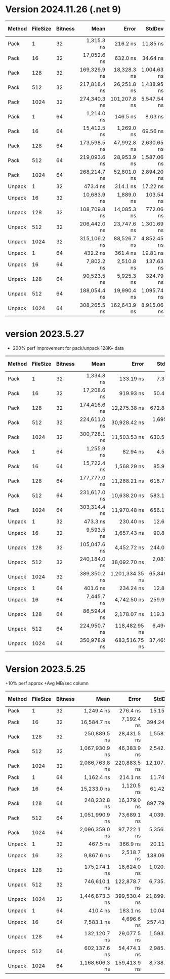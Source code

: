 # Version 2024.11.26 (.net 9)

| Method | FileSize | Bitness |         Mean |        Error |      StdDev | Ratio | RatioSD | Avg MB/sec |     Gen0 |     Gen1 |     Gen2 |  Allocated | Alloc Ratio |
|------- |--------- |-------- |-------------:|-------------:|------------:|------:|--------:|----------- |---------:|---------:|---------:|-----------:|------------:|
|   Pack |        1 |      32 |   1,315.3 ns |     216.2 ns |    11.85 ns |  1.00 |    0.00 |     742.47 |   0.1278 |        - |        - |    1.05 KB |        1.00 |
|   Pack |       16 |      32 |  17,052.6 ns |     632.0 ns |    34.64 ns |  1.00 |    0.00 |     916.28 |   1.9531 |        - |        - |   16.09 KB |        1.00 |
|   Pack |      128 |      32 | 169,329.9 ns |  18,328.3 ns | 1,004.63 ns |  1.00 |    0.00 |     738.20 |  39.3066 |  39.3066 |  39.3066 |  128.12 KB |        1.00 |
|   Pack |      512 |      32 | 217,818.4 ns |  26,251.8 ns | 1,438.95 ns |  1.00 |    0.00 |    2295.49 | 142.3340 | 142.0898 | 142.0898 |  512.22 KB |        1.00 |
|   Pack |     1024 |      32 | 274,340.3 ns | 101,207.8 ns | 5,547.54 ns |  1.00 |    0.00 |    3645.11 | 248.5352 | 248.5352 | 248.5352 | 1024.33 KB |        1.00 |
|   Pack |        1 |      64 |   1,214.0 ns |     146.5 ns |     8.03 ns |  1.00 |    0.00 |     804.39 |   0.1278 |        - |        - |    1.05 KB |        1.00 |
|   Pack |       16 |      64 |  15,412.5 ns |   1,269.0 ns |    69.56 ns |  1.00 |    0.00 |    1013.79 |   1.9531 |        - |        - |   16.09 KB |        1.00 |
|   Pack |      128 |      64 | 173,598.5 ns |  47,992.8 ns | 2,630.65 ns |  1.00 |    0.00 |     720.05 |  39.3066 |  39.3066 |  39.3066 |  128.12 KB |        1.00 |
|   Pack |      512 |      64 | 219,093.6 ns |  28,953.9 ns | 1,587.06 ns |  1.00 |    0.00 |    2282.13 | 142.3340 | 142.0898 | 142.0898 |  512.22 KB |        1.00 |
|   Pack |     1024 |      64 | 268,214.7 ns |  52,801.0 ns | 2,894.20 ns |  1.00 |    0.00 |    3728.36 | 248.5352 | 248.5352 | 248.5352 | 1024.33 KB |        1.00 |
| Unpack |        1 |      32 |     473.4 ns |     314.1 ns |    17.22 ns |  0.36 |    0.01 |    2063.05 |   0.2608 |   0.0005 |        - |    2.13 KB |        2.02 |
| Unpack |       16 |      32 |  10,683.9 ns |   1,889.0 ns |   103.54 ns |  0.63 |    0.01 |    1462.49 |   3.9368 |   0.2441 |        - |   32.16 KB |        2.00 |
| Unpack |      128 |      32 | 108,709.8 ns |  14,085.3 ns |   772.06 ns |  0.64 |    0.00 |    1149.85 |  76.6602 |  76.5381 |  76.5381 |  256.74 KB |        2.00 |
| Unpack |      512 |      32 | 206,442.0 ns |  23,747.6 ns | 1,301.69 ns |  0.95 |    0.01 |    2421.99 | 225.3418 | 225.0977 | 225.0977 | 1024.53 KB |        2.00 |
| Unpack |     1024 |      32 | 315,106.2 ns |  88,526.7 ns | 4,852.45 ns |  1.15 |    0.02 |    3173.53 | 329.5898 | 329.1016 | 329.1016 |  2048.6 KB |        2.00 |
| Unpack |        1 |      64 |     432.2 ns |     361.4 ns |    19.81 ns |  0.36 |    0.01 |    2259.40 |   0.2608 |   0.0005 |        - |    2.13 KB |        2.02 |
| Unpack |       16 |      64 |   7,802.2 ns |   2,510.8 ns |   137.63 ns |  0.51 |    0.01 |    2002.64 |   3.9368 |        - |        - |   32.16 KB |        2.00 |
| Unpack |      128 |      64 |  90,523.5 ns |   5,925.3 ns |   324.79 ns |  0.52 |    0.01 |    1380.86 |  76.6602 |  76.5381 |  76.5381 |  256.67 KB |        2.00 |
| Unpack |      512 |      64 | 188,054.4 ns |  19,990.4 ns | 1,095.74 ns |  0.86 |    0.01 |    2658.81 | 223.6328 | 223.3887 | 223.3887 | 1024.49 KB |        2.00 |
| Unpack |     1024 |      64 | 308,265.5 ns | 162,643.9 ns | 8,915.06 ns |  1.15 |    0.03 |    3243.96 | 330.5664 | 330.0781 | 330.0781 |  2048.6 KB |        2.00 |

# version 2023.5.27
+ 200% perf improvement for pack/unpack 128K+ data

| Method | FileSize | Bitness |         Mean |           Error |       StdDev | Ratio | RatioSD | Avg MB/sec |     Gen0 |     Gen1 |     Gen2 |  Allocated | Alloc Ratio |
|------- |--------- |-------- |-------------:|----------------:|-------------:|------:|--------:|----------- |---------:|---------:|---------:|-----------:|------------:|
|   Pack |        1 |      32 |   1,334.8 ns |       133.19 ns |      7.30 ns |  1.00 |    0.00 |     731.64 |   0.1278 |        - |        - |    1.05 KB |        1.00 |
|   Pack |       16 |      32 |  17,208.6 ns |       919.93 ns |     50.42 ns |  1.00 |    0.00 |     907.98 |   1.9531 |        - |        - |   16.09 KB |        1.00 |
|   Pack |      128 |      32 | 174,416.6 ns |    12,275.38 ns |    672.85 ns |  1.00 |    0.00 |     716.67 |  39.3066 |  39.3066 |  39.3066 |  128.12 KB |        1.00 |
|   Pack |      512 |      32 | 224,611.0 ns |    30,928.42 ns |  1,695.29 ns |  1.00 |    0.00 |    2226.07 | 142.3340 | 142.0898 | 142.0898 |  512.22 KB |        1.00 |
|   Pack |     1024 |      32 | 300,728.1 ns |    11,503.53 ns |    630.55 ns |  1.00 |    0.00 |    3325.26 | 248.5352 | 248.5352 | 248.5352 | 1024.33 KB |        1.00 |
|   Pack |        1 |      64 |   1,255.9 ns |        82.94 ns |      4.55 ns |  1.00 |    0.00 |     777.61 |   0.1278 |        - |        - |    1.05 KB |        1.00 |
|   Pack |       16 |      64 |  15,722.4 ns |     1,568.29 ns |     85.96 ns |  1.00 |    0.00 |     993.80 |   1.9531 |        - |        - |   16.09 KB |        1.00 |
|   Pack |      128 |      64 | 177,777.0 ns |    11,288.21 ns |    618.75 ns |  1.00 |    0.00 |     703.13 |  39.3066 |  39.3066 |  39.3066 |  128.12 KB |        1.00 |
|   Pack |      512 |      64 | 231,617.0 ns |    10,638.20 ns |    583.12 ns |  1.00 |    0.00 |    2158.74 | 142.0898 | 142.0898 | 142.0898 |  512.22 KB |        1.00 |
|   Pack |     1024 |      64 | 303,314.4 ns |    11,970.48 ns |    656.14 ns |  1.00 |    0.00 |    3296.91 | 248.5352 | 248.5352 | 248.5352 | 1024.33 KB |        1.00 |
| Unpack |        1 |      32 |     473.3 ns |       230.40 ns |     12.63 ns |  0.35 |    0.01 |    2063.15 |   0.2608 |   0.0005 |        - |    2.13 KB |        2.02 |
| Unpack |       16 |      32 |   9,593.5 ns |     1,657.43 ns |     90.85 ns |  0.56 |    0.01 |    1628.70 |   3.9368 |   0.2441 |        - |   32.16 KB |        2.00 |
| Unpack |      128 |      32 | 105,047.6 ns |     4,452.72 ns |    244.07 ns |  0.60 |    0.00 |    1189.94 |  76.6602 |  76.5381 |  76.5381 |  256.73 KB |        2.00 |
| Unpack |      512 |      32 | 240,184.0 ns |    38,092.70 ns |  2,087.99 ns |  1.07 |    0.01 |    2081.74 | 235.3516 | 234.8633 | 234.8633 | 1024.97 KB |        2.00 |
| Unpack |     1024 |      32 | 389,350.2 ns | 1,201,334.35 ns | 65,849.19 ns |  1.29 |    0.22 |    2568.38 | 314.9414 | 314.4531 | 314.4531 | 2048.68 KB |        2.00 |
| Unpack |        1 |      64 |     401.6 ns |       234.24 ns |     12.84 ns |  0.32 |    0.01 |    2431.52 |   0.2608 |   0.0005 |        - |    2.13 KB |        2.02 |
| Unpack |       16 |      64 |   7,445.7 ns |     4,742.50 ns |    259.95 ns |  0.47 |    0.01 |    2098.54 |   3.9368 |   0.2441 |        - |   32.16 KB |        2.00 |
| Unpack |      128 |      64 |  86,594.4 ns |     2,178.07 ns |    119.39 ns |  0.49 |    0.00 |    1443.51 |  76.6602 |  76.5381 |  76.5381 |  256.77 KB |        2.00 |
| Unpack |      512 |      64 | 224,950.7 ns |   118,482.95 ns |  6,494.45 ns |  0.97 |    0.03 |    2222.71 | 233.6426 | 233.1543 | 233.1543 |  1024.9 KB |        2.00 |
| Unpack |     1024 |      64 | 350,978.9 ns |   683,516.75 ns | 37,465.86 ns |  1.16 |    0.12 |    2849.17 | 306.1523 | 305.6641 | 305.6641 | 2048.62 KB |        2.00 |

# Version 2023.5.25

+10% perf approx
+Avg MB/sec column

| Method | FileSize | Bitness |           Mean |        Error |       StdDev | Ratio | RatioSD | Avg MB/sec |     Gen0 |     Gen1 |     Gen2 |  Allocated | Alloc Ratio |
|------- |--------- |-------- |---------------:|-------------:|-------------:|------:|--------:|----------- |---------:|---------:|---------:|-----------:|------------:|
|   Pack |        1 |      32 |     1,249.4 ns |     276.4 ns |     15.15 ns |  1.00 |    0.00 |     781.65 |   0.1278 |        - |        - |    1.05 KB |        1.00 |
|   Pack |       16 |      32 |    16,584.7 ns |   7,192.4 ns |    394.24 ns |  1.00 |    0.00 |     942.13 |   1.9531 |        - |        - |   16.09 KB |        1.00 |
|   Pack |      128 |      32 |   250,889.5 ns |  28,431.5 ns |  1,558.43 ns |  1.00 |    0.00 |     498.23 |  39.0625 |  39.0625 |  39.0625 |  128.12 KB |        1.00 |
|   Pack |      512 |      32 | 1,067,930.9 ns |  46,383.9 ns |  2,542.46 ns |  1.00 |    0.00 |     468.20 | 138.6719 | 138.6719 | 138.6719 |  512.22 KB |        1.00 |
|   Pack |     1024 |      32 | 2,086,763.8 ns | 220,883.5 ns | 12,107.37 ns |  1.00 |    0.00 |     479.21 | 242.1875 | 242.1875 | 242.1875 | 1024.32 KB |        1.00 |
|   Pack |        1 |      64 |     1,162.4 ns |     214.1 ns |     11.74 ns |  1.00 |    0.00 |     840.10 |   0.1278 |        - |        - |    1.05 KB |        1.00 |
|   Pack |       16 |      64 |    15,233.0 ns |   1,120.5 ns |     61.42 ns |  1.00 |    0.00 |    1025.73 |   1.9531 |        - |        - |   16.09 KB |        1.00 |
|   Pack |      128 |      64 |   248,232.8 ns |  16,379.0 ns |    897.79 ns |  1.00 |    0.00 |     503.56 |  39.0625 |  39.0625 |  39.0625 |  128.12 KB |        1.00 |
|   Pack |      512 |      64 | 1,051,990.9 ns |  73,689.1 ns |  4,039.15 ns |  1.00 |    0.00 |     475.29 | 138.6719 | 138.6719 | 138.6719 |  512.22 KB |        1.00 |
|   Pack |     1024 |      64 | 2,096,359.0 ns |  97,722.1 ns |  5,356.48 ns |  1.00 |    0.00 |     477.02 | 238.2813 | 238.2813 | 238.2813 | 1024.32 KB |        1.00 |
| Unpack |        1 |      32 |       467.5 ns |     366.9 ns |     20.11 ns |  0.37 |    0.02 |    2088.71 |   0.2608 |   0.0005 |        - |    2.13 KB |        2.02 |
| Unpack |       16 |      32 |     9,867.6 ns |   2,518.7 ns |    138.06 ns |  0.60 |    0.02 |    1583.46 |   3.9368 |   0.2441 |        - |   32.16 KB |        2.00 |
| Unpack |      128 |      32 |   175,274.1 ns |  18,624.0 ns |  1,020.84 ns |  0.70 |    0.00 |     713.17 |  76.4160 |  76.4160 |  76.4160 |   256.8 KB |        2.00 |
| Unpack |      512 |      32 |   746,610.1 ns | 122,878.7 ns |  6,735.40 ns |  0.70 |    0.00 |     669.69 | 277.3438 | 277.3438 | 277.3438 | 1025.24 KB |        2.00 |
| Unpack |     1024 |      32 | 1,446,873.3 ns | 399,530.4 ns | 21,899.61 ns |  0.69 |    0.01 |     691.15 | 353.5156 | 353.5156 | 353.5156 | 2048.62 KB |        2.00 |
| Unpack |        1 |      64 |       410.4 ns |     183.1 ns |     10.04 ns |  0.35 |    0.01 |    2379.66 |   0.2608 |   0.0005 |        - |    2.13 KB |        2.02 |
| Unpack |       16 |      64 |     7,583.1 ns |   4,696.6 ns |    257.43 ns |  0.50 |    0.02 |    2060.50 |   3.9368 |   0.2441 |        - |   32.16 KB |        2.00 |
| Unpack |      128 |      64 |   132,120.7 ns |  29,077.5 ns |  1,593.83 ns |  0.53 |    0.00 |     946.10 |  76.4160 |  76.4160 |  76.4160 |  256.82 KB |        2.00 |
| Unpack |      512 |      64 |   602,137.6 ns |  54,474.1 ns |  2,985.91 ns |  0.57 |    0.00 |     830.37 | 274.4141 | 274.4141 | 274.4141 | 1025.08 KB |        2.00 |
| Unpack |     1024 |      64 | 1,168,606.3 ns | 159,413.9 ns |  8,738.02 ns |  0.56 |    0.00 |     855.72 | 347.6563 | 347.6563 | 347.6563 | 2048.61 KB |        2.00 |
